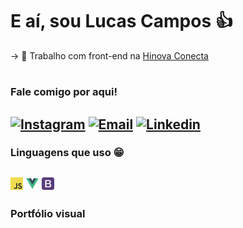 # E aí, sou Lucas Campos 👍 

-> 🔭 Trabalho com front-end na <a href="https://www.linkedin.com/company/hinova-conecta/mycompany/" target="_blank">Hinova Conecta<a/>
#
### Fale comigo por aqui!
  
<a href="https://www.instagram.com/lucascamposferreira_/" target="_blank"><img height="20" alt="Instagram" src="https://img.shields.io/badge/Instagram-E4405F?style=for-the-badge&logo=instagram&logoColor=white"><a/>  <a href="mailto:20lucas.campos05@gmail.com.br"><img height="20" alt="Email" src="https://img.shields.io/badge/Gmail-D14836?style=for-the-badge&logo=gmail&logoColor=white"></a>  <a href="https://www.linkedin.com/in/lucas-campos-ferreira-378969235/" target="_blank"><img height="20" alt="Linkedin" src="https://img.shields.io/badge/LinkedIn-0077B5?style=for-the-badge&logo=linkedin&logoColor=white"><a/> 
-
### Linguagens que uso 😁
<code><img height="20" alt="javascript" src="https://raw.githubusercontent.com/github/explore/80688e429a7d4ef2fca1e82350fe8e3517d3494d/topics/javascript/javascript.png"></code>
<code><img height="20" alt="Vue.js" src="https://raw.githubusercontent.com/github/explore/80688e429a7d4ef2fca1e82350fe8e3517d3494d/topics/vue/vue.png"></code>
<code><img height="20" alt="Bootstrap" src="https://raw.githubusercontent.com/github/explore/80688e429a7d4ef2fca1e82350fe8e3517d3494d/topics/bootstrap/bootstrap.png"></code>
-

### Portfólio visual
<a href="https://portfolio-projects-omega.vercel.app/" target="_blank">
